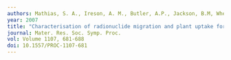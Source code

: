 ```yaml
---
authors: Mathias, S. A., Ireson, A. M., Butler, A.P., Jackson, B.M, Wheater, H.S.
year: 2007
title: "Characterisation of radionuclide migration and plant uptake for performance assessment. In Scientific Basis for Nuclear Waste Management"
journal: Mater. Res. Soc. Symp. Proc.
vol: Volume 1107, 681-688
doi: 10.1557/PROC-1107-681
---
```

